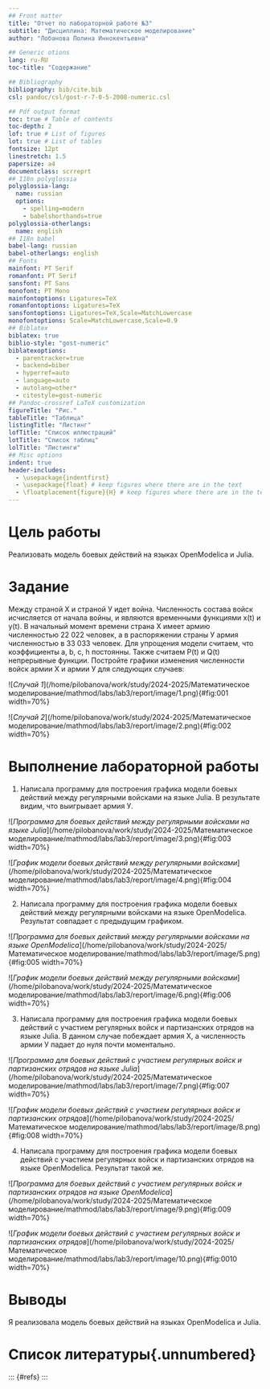 ```yaml
---
## Front matter
title: "Отчет по лабораторной работе №3"
subtitle: "Дисциплина: Математическое моделирование"
author: "Лобанова Полина Иннокентьевна"

## Generic otions
lang: ru-RU
toc-title: "Содержание"

## Bibliography
bibliography: bib/cite.bib
csl: pandoc/csl/gost-r-7-0-5-2008-numeric.csl

## Pdf output format
toc: true # Table of contents
toc-depth: 2
lof: true # List of figures
lot: true # List of tables
fontsize: 12pt
linestretch: 1.5
papersize: a4
documentclass: scrreprt
## I18n polyglossia
polyglossia-lang:
  name: russian
  options:
	- spelling=modern
	- babelshorthands=true
polyglossia-otherlangs:
  name: english
## I18n babel
babel-lang: russian
babel-otherlangs: english
## Fonts
mainfont: PT Serif
romanfont: PT Serif
sansfont: PT Sans
monofont: PT Mono
mainfontoptions: Ligatures=TeX
romanfontoptions: Ligatures=TeX
sansfontoptions: Ligatures=TeX,Scale=MatchLowercase
monofontoptions: Scale=MatchLowercase,Scale=0.9
## Biblatex
biblatex: true
biblio-style: "gost-numeric"
biblatexoptions:
  - parentracker=true
  - backend=biber
  - hyperref=auto
  - language=auto
  - autolang=other*
  - citestyle=gost-numeric
## Pandoc-crossref LaTeX customization
figureTitle: "Рис."
tableTitle: "Таблица"
listingTitle: "Листинг"
lofTitle: "Список иллюстраций"
lotTitle: "Список таблиц"
lolTitle: "Листинги"
## Misc options
indent: true
header-includes:
  - \usepackage{indentfirst}
  - \usepackage{float} # keep figures where there are in the text
  - \floatplacement{figure}{H} # keep figures where there are in the text
---
```


# Цель работы

Реализовать модель боевых действий на языках OpenModelica и Julia.

# Задание

Между страной Х и страной У идет война. Численность состава войск исчисляется от начала войны, и являются временными функциями x(t) и y(t). В начальный момент времени страна Х имеет армию численностью 22 022 человек, а в распоряжении страны У армия численностью в 33 033 человек. Для упрощения модели считаем, что коэффициенты a, b, c, h постоянны. Также считаем P(t) и Q(t) непрерывные функции.
Постройте графики изменения численности войск армии Х и армии У для следующих случаев:

![*Случай 1*](/home/pilobanova/work/study/2024-2025/Математическое моделирование/mathmod/labs/lab3/report/image/1.png){#fig:001 width=70%}

![*Случай 2*](/home/pilobanova/work/study/2024-2025/Математическое моделирование/mathmod/labs/lab3/report/image/2.png){#fig:002 width=70%}

# Выполнение лабораторной работы

1. Написала программу для построения графика модели боевых действий между регулярными войсками на языке Julia. В результате видим, что выигрывает армия У.

![*Программа для боевых действий между регулярными войсками на языке Julia*](/home/pilobanova/work/study/2024-2025/Математическое моделирование/mathmod/labs/lab3/report/image/3.png){#fig:003 width=70%}

![*График модели боевых действий между регулярными войсками*](/home/pilobanova/work/study/2024-2025/Математическое моделирование/mathmod/labs/lab3/report/image/4.png){#fig:004 width=70%}

2. Написала программу для построения графика модели боевых действий между регулярными войсками на языке OpenModelica. Результат совпадает с предыдущим графиком.

![*Программа для боевых действий между регулярными войсками на языке OpenModelica*](/home/pilobanova/work/study/2024-2025/Математическое моделирование/mathmod/labs/lab3/report/image/5.png){#fig:005 width=70%}

![*График модели боевых действий между регулярными войсками*](/home/pilobanova/work/study/2024-2025/Математическое моделирование/mathmod/labs/lab3/report/image/6.png){#fig:006 width=70%}

3. Написала программу для построения графика модели боевых действий с участием регулярных войск и партизанских отрядов на языке Julia. В данном случае побеждает армия Х, а численность армии У падает до нуля почти моментально.

![*Программа для боевых действий с участием регулярных войск и партизанских отрядов на языке Julia*](/home/pilobanova/work/study/2024-2025/Математическое моделирование/mathmod/labs/lab3/report/image/7.png){#fig:007 width=70%}

![*График модели боевых действий с участием регулярных войск и партизанских отрядов*](/home/pilobanova/work/study/2024-2025/Математическое моделирование/mathmod/labs/lab3/report/image/8.png){#fig:008 width=70%}

4. Написала программу для построения графика модели боевых действий с участием регулярных войск и партизанских отрядов на языке OpenModelica. Результат такой же.

![*Программа для боевых действий с участием регулярных войск и партизанских отрядов на языке OpenModelica*](/home/pilobanova/work/study/2024-2025/Математическое моделирование/mathmod/labs/lab3/report/image/9.png){#fig:009 width=70%}

![*График модели боевых действий с участием регулярных войск и партизанских отрядов*](/home/pilobanova/work/study/2024-2025/Математическое моделирование/mathmod/labs/lab3/report/image/10.png){#fig:0010 width=70%}

# Выводы

Я реализовала модель боевых действий на языках OpenModelica и Julia.

# Список литературы{.unnumbered}

::: {#refs}
:::

